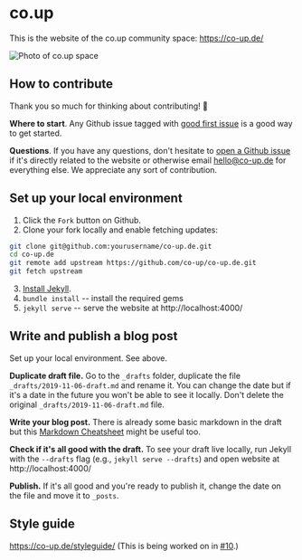 # co.up

This is the website of the co.up community space: https://co-up.de/

![Photo of co.up space](https://co-up.de/photos/coup_3rd_lounge.jpg)

## How to contribute

Thank you so much for thinking about contributing! 🌻  

__Where to start__. Any Github issue tagged with [good first issue](https://github.com/co-up/co-up.de/issues?q=is%3Aissue+is%3Aopen+label%3A%22good+first+issue%22) is a good way to get started.

__Questions__. If you have any questions, don't hesitate to [open a Github issue](https://github.com/co-up/co-up.de/issues/new) if it's directly related to the website or otherwise email hello@co-up.de for everything else. We appreciate any sort of contribution.


## Set up your local environment

1. Click the `Fork` button on Github.
2. Clone your fork locally and enable fetching updates:

```sh
git clone git@github.com:yourusername/co-up.de.git
cd co-up.de
git remote add upstream https://github.com/co-up/co-up.de.git
git fetch upstream
```

3. [Install Jekyll](https://jekyllrb.com/docs/installation/).
4. `bundle install` -- install the required gems
5. `jekyll serve` -- serve the website at http://localhost:4000/


## Write and publish a blog post

Set up your local environment. See above.

__Duplicate draft file.__ Go to the `_drafts` folder, duplicate the file `_drafts/2019-11-06-draft.md` and rename it. You can change the date but if it's a date in the future you won't be able to see it locally.
Don't delete the original `_drafts/2019-11-06-draft.md` file.

__Write your blog post.__ There is already some basic markdown in the draft but this [Markdown Cheatsheet](http://www.jekyllnow.com/Markdown-Style-Guide/) might be useful too.

__Check if it's all good with the draft.__ To see your draft live locally, run Jekyll with the `--drafts` flag (e.g., `jekyll serve --drafts`) and open website at http://localhost:4000/

__Publish.__ If it's all good and you're ready to publish it, change the date on the file and move it to `_posts`.


## Style guide

https://co-up.de/styleguide/ (This is being worked on in [#10](https://github.com/co-up/co-up.de/issues/10).)
